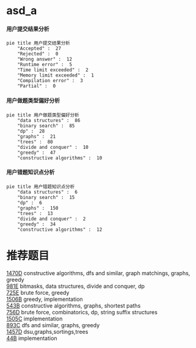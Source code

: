 # asd_a

<!-- tabs:start -->



#### **用户提交结果分析**

```mermaid
pie title 用户提交结果分析
    "Accepted" :  27
    "Rejected" :  0
    "Wrong answer" :  12
    "Runtime error" :  5
    "Time limit exceeded" :  2
    "Memory limit exceeded" :  1
    "Compilation error" :  3
    "Partial" :  0
```

#### **用户做题类型偏好分析**

```mermaid
pie title 用户做题类型偏好分析
    "data structures" :  86
    "binary search" :  85
    "dp" :  28
    "graphs" :  21
    "trees" :  80
    "divide and conquer" :  10
    "greedy" :  47
    "constructive algorithms" :  10
```
#### **用户错题知识点分析**

```mermaid
pie title 用户错题知识点分析
    "data structures" :  6
    "binary search" :  15
    "dp" :  6
    "graphs" :  150
    "trees" :  13
    "divide and conquer" :  2
    "greedy" :  34
    "constructive algorithms" :  12
```



<!-- tabs:end -->
# 推荐题目
[1470D](https://codeforces.com/contest/1470/problem/D)		constructive algorithms,
                        dfs and similar,
                        graph matchings,
                        graphs,
                        greedy		  
[981E](https://codeforces.com/contest/981/problem/E)		bitmasks,
                        data structures,
                        divide and conquer,
                        dp		  
[725E](https://codeforces.com/contest/725/problem/E)		brute force,
                        greedy		  
[1506B](https://codeforces.com/contest/1506/problem/B)		greedy,
                        implementation		  
[543B](https://codeforces.com/contest/543/problem/B)		constructive algorithms,
                        graphs,
                        shortest paths		  
[756D](https://codeforces.com/contest/756/problem/D)		brute force,
                        combinatorics,
                        dp,
                        string suffix structures		  
[1505C](https://codeforces.com/contest/1505/problem/C)		implementation		  
[893C](https://codeforces.com/contest/893/problem/C)		dfs and similar,
                        graphs,
                        greedy		  
[1457D](https://codeforces.com/contest/1457/problem/D)		dsu,graphs,sortings,trees		  
[44B](https://codeforces.com/contest/44/problem/B)		implementation		  
